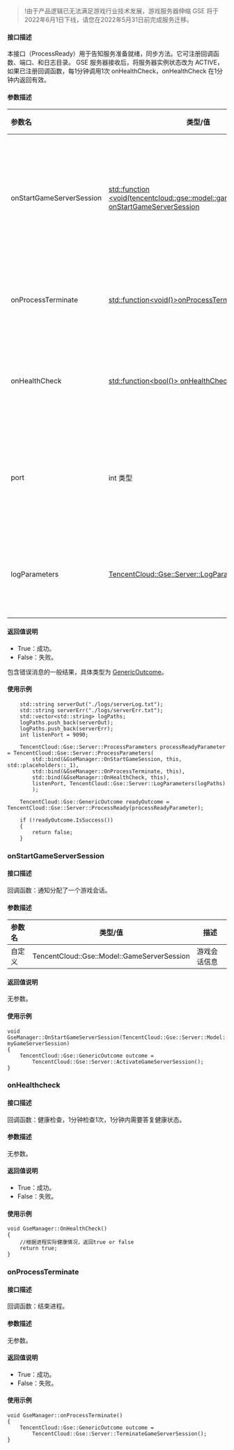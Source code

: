 >!由于产品逻辑已无法满足游戏行业技术发展，游戏服务器伸缩 GSE 将于2022年6月1日下线，请您在2022年5月31日前完成服务迁移。



#### 接口描述
本接口（ProcessReady）用于告知服务准备就绪，同步方法。它可注册回调函数、端口、和日志目录。 
GSE 服务器接收后，将服务器实例状态改为 ACTIVE， 如果已注册回调函数，每1分钟调用1次 onHealthCheck，onHealthCheck 在1分钟内返回有效。

#### 参数描述

<table>
<thead>
<tr>
<th align="left">参数名</th>
<th>类型/值</th>
<th>描述</th>
</tr>
</thead>
<tbody><tr>
<td align="left">onStartGameServerSession</td>
<td><a href="https://cloud.tencent.com/document/product/1165/42009#onstartgameserversession">std::function &lt;void(tencentcloud::gse::model::gameserversession)&gt; onStartGameServerSession</a></td>
<td>创建游戏会话后的回调函数</td>
</tr>
<tr>
<td align="left">onProcessTerminate</td>
<td><a href="https://cloud.tencent.com/document/product/1165/42009#onhealthcheck">std::function&lt;void()&gt;onProcessTerminate</a></td>
<td>通知请结束进程</td>
</tr>
<tr>
<td align="left">onHealthCheck</td>
<td><a href="https://cloud.tencent.com/document/product/1165/42009#onprocessterminate">std::function&lt;bool()&gt; onHealthCheck</a></td>
<td>定时健康检查函数</td>
</tr>
<tr>
<td align="left">port</td>
<td>int 类型</td>
<td>游戏进程监听的端口号</td>
</tr>
<tr>
<td align="left">logParameters</td>
<td><a href="https://cloud.tencent.com/document/product/1165/42020#jtlx">TencentCloud::Gse::Server::LogParameters</a></td>
<td>要上传的日志路径</td>
</tr>
</tbody></table>

#### 返回值说明  
- True：成功。
- False：失败。

包含错误消息的一般结果，具体类型为 [GenericOutcome](https://cloud.tencent.com/document/product/1165/42020#jtlx)。

#### 使用示例
```
    std::string serverOut("./logs/serverLog.txt");
    std::string serverErr("./logs/serverErr.txt");
    std::vector<std::string> logPaths;
    logPaths.push_back(serverOut);
    logPaths.push_back(serverErr);
    int listenPort = 9090;

    TencentCloud::Gse::Server::ProcessParameters processReadyParameter = TencentCloud::Gse::Server::ProcessParameters(
        std::bind(&GseManager::OnStartGameSession, this, std::placeholders::_1),
        std::bind(&GseManager::OnProcessTerminate, this),
        std::bind(&GseManager::OnHealthCheck, this),
        listenPort, TencentCloud::Gse::Server::LogParameters(logPaths)
        );

    TencentCloud::Gse::GenericOutcome readyOutcome = TencentCloud::Gse::Server::ProcessReady(processReadyParameter);

    if (!readyOutcome.IsSuccess())
    {
        return false;
    }
```




### onStartGameServerSession
#### 接口描述
回调函数：通知分配了一个游戏会话。 	

#### 参数描述

|参数名|类型/值|描述|
|:---|---|---|
|自定义|TencentCloud::Gse::Model::GameServerSession|游戏会话信息|

#### 返回值说明
无参数。


#### 使用示例
```
void GseManager::OnStartGameServerSession(TencentCloud::Gse::Server::Model::GameServerSession myGameServerSession)
{
    TencentCloud::Gse::GenericOutcome outcome = 
    	TencentCloud::Gse::Server::ActivateGameServerSession();
}
```

### onHealthcheck
#### 接口描述
回调函数：健康检查，1分钟检查1次，1分钟内需要答复健康状态。 

#### 参数描述

无参数。


#### 返回值说明
- True：成功。
- False：失败。




#### 使用示例
```
void GseManager::OnHealthCheck()
{
    //根据进程实际健康情况，返回true or false
    return true;
}
```

### onProcessTerminate

#### 接口描述
回调函数：结束进程。

#### 参数描述
无参数。

#### 返回值说明
- True：成功。
- False：失败。



#### 使用示例
```
void GseManager::onProcessTerminate()
{
	TencentCloud::Gse::GenericOutcome outcome = 
		TencentCloud::Gse::Server::TerminateGameServerSession();
}   
```
